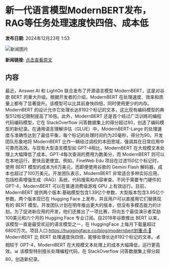 # ​新一代语言模型ModernBERT发布，RAG等任务处理速度快四倍、成本低

**发布日期**: 2024年12月23号 1:53

![新闻图片](https://upload.chinaz.com/2024/1223/6387054434779027946639690.png)

**新闻链接**: [点击查看原文](https://www.aibase.com/zh/news/14167)

## 内容

最近，Answer.AI 和 LightOn 联合发布了开源语言模型 ModernBERT，这是对谷歌 BERT 的重大升级。根据开发者的介绍，ModernBERT 在处理速度、效率和质量上都有了显著提升。该模型可以比其前身快四倍，同时使用更少的内存。ModernBERT 的设计允许它处理长达8192个标记的文本，这比现有编码模型的典型512标记限制提高了16倍。此外，ModernBERT 还是首个经过广泛训练的编程代码编码模型，它在 StackOverflow 问答数据集上的得分超过80，创造了编码模型的新纪录。在通用语言理解评估（GLUE）中，ModernBERT-Large 的处理速度与准确性达到了最佳平衡，每个标记的处理时间约为20毫秒，得分为90。开发团队形象地将 ModernBERT 比作一辆经过调校的本田思域，强调其在日常应用中可靠而高效。与现有大型语言模型如 GPT-4相比，ModernBERT 在大规模文本处理上大幅降低了成本。GPT-4每次查询的费用为数美分，而 ModernBERT 则可以在本地运行，更快且更便宜。例如，FineWeb Edu 项目在过滤150亿个标记时，使用 BERT 模型的成本为6万美元，而即便使用谷歌的 Gemini Flash 解码器，成本也超过了100万美元。开发团队表示，ModernBERT 非常适合多种实际应用，包括检索增强生成（RAG）系统、代码搜索和内容审查。不同于需要专门硬件的 GPT-4，ModernBERT 可以在普通消费级游戏 GPU 上有效运行。目前，ModernBERT 提供两个版本:基础模型包含1.39亿个参数，大型版本包含3.95亿个参数。两个版本现已在 Hugging Face 上发布，并且用户可以直接用它们替换现有的 BERT 模型。开发团队计划在明年推出更大的版本，但没有多模态能力的计划。为了促进新应用的开发，他们还推出了一项比赛，将向五个最佳演示者奖励100美元和六个月的 Hugging Face 专业订阅。自2018年谷歌推出 BERT 以来，该模型一直是最受欢迎的语言模型之一，在 HuggingFace 上每月下载量超过6800万次。项目入口:https://huggingface.co/blog/modernbert划重点:🌟 ModernBERT 比 BERT 处理速度快四倍，能够处理长达8192个标记的文本。💰 相较于 GPT-4，ModernBERT 在大规模文本处理上的成本大幅降低，运行更高效。📊 该模型特别擅长处理编程代码，在 StackOverflow 问答数据集上得分超80，创造新纪录。
